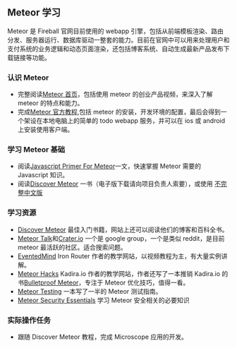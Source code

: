 ## Meteor 学习

Meteor 是 Fireball 官网目前使用的 webapp 引擎，包括从前端模板渲染、路由分发、服务器运行、数据库驱动一整套的能力。目前在官网中可以用来处理用户和支付系统的业务逻辑和动态页面渲染，还包括博客系统、自动生成最新产品发布下载链接等功能。

### 认识 Meteor

- 完整阅读[Meteor 首页](https://www.meteor.com/)，包括使用 meteor 的创业产品视频，来深入了解 meteor 的特点和能力。
- 完成[Meteor 官方教程](https://www.meteor.com/install),包括 meteor 的安装，开发环境的配置，最后会得到一个架设在本地电脑上的简单的 todo webapp 服务，并可以在 ios 或 android 上安装使用客户端。

### 学习 Meteor 基础

- 阅读[Javascript Primer For Meteor](https://www.discovermeteor.com/blog/javascript-for-meteor/)一文，快速掌握 Meteor 需要的 Javascript 知识。
- 阅读[Discover Meteor](https://www.discovermeteor.com/) 一书（电子版下载请向项目负责人索要），或使用 [不完整中文版](http://zh.discovermeteor.com/)

### 学习资源

- [Discover Meteor](https://www.discovermeteor.com/) 最佳入门书籍，网站上还可以阅读他们的博客和百科全书。
- [Meteor Talk](https://groups.google.com/forum/#!forum/meteor-talk)和[Crater.io](http://crater.io/) 一个是 google group，一个是类似 reddit，是目前 meteor 最活跃的社区。适合搜索问题。
- [EventedMind](https://www.eventedmind.com/) Iron Router 作者的教学网站，以视频教程为主，有大量实例讲解。
- [Meteor Hacks](https://meteorhacks.com/) Kadira.io 作者的教学网站，作者还写了一本推销 Kadira.io 的书[Bulletproof Meteor](https://bulletproofmeteor.com)，专注于 Meteor 优化技巧，值得一看。
- [Meteor Testing](http://www.meteortesting.com/) 一本写了一半的 Meteor 测试指南。
- [Meteor Security Essentials](https://github.com/themeteorchef/security-essentials) 学习 Meteor 安全相关的必要知识

### 实际操作任务

- 跟随 Discover Meteor 教程，完成 Microscope 应用的开发。
